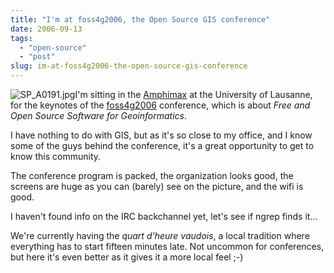 ```yaml
---
title: "I'm at foss4g2006, the Open Source GIS conference"
date: 2006-09-13
tags: 
  - "open-source"
  - "post"
slug: im-at-foss4g2006-the-open-source-gis-conference
---
```


![SP_A0191.jpg](http://codeconsult.ch/bertrand/archives/images/SP_A0191.jpg)I'm sitting in the [Amphimax](http://www.unil.ch/central/page3032_fr.html) at the University of Lausanne, for the keynotes of the [foss4g2006](http://www.foss4g2006.org/) conference, which is about _Free and Open Source Software for Geoinformatics_.

I have nothing to do with GIS, but as it's so close to my office, and I know some of the guys behind the conference, it's a great opportunity to get to know this community.

The conference program is packed, the organization looks good, the screens are huge as you can (barely) see on the picture, and the wifi is good.

I haven't found info on the IRC backchannel yet, let's see if ngrep finds it...

We're currently having the _quart d'heure vaudois_, a local tradition where everything has to start fifteen minutes late. Not uncommon for conferences, but here it's even better as it gives it a more local feel ;-)
